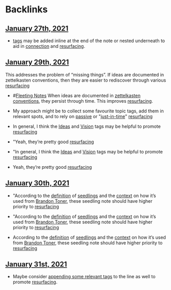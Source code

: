 
# Backlinks
## [January 27th, 2021](<January 27th, 2021.md>)
- [tags](<tags.md>) may be added inline at the end of the note or nested underneath to aid in [connection](<connection.md>) and [resurfacing](<resurfacing.md>).

## [January 29th, 2021](<January 29th, 2021.md>)
This addresses the problem of “missing things”. If ideas are documented in zettelkasten conventions, then they are easier to rediscover through various [resurfacing](<resurfacing.md>)

- #[Fleeting Notes](<Fleeting Notes.md>) When ideas are documented in [zettelkasten](<zettelkasten.md>) [conventions](<conventions.md>), they persist through time. This improves [resurfacing](<resurfacing.md>).

- My approach might be to collect some favourite topic tags, add them in relevant spots, and to rely on [passive](<passive.md>) or "[just-in-time](<just-in-time.md>)" [resurfacing](<resurfacing.md>)

- In general, I think the [Ideas](<Ideas.md>) and [Vision](<Vision.md>) tags may be helpful to promote [resurfacing](<resurfacing.md>)

- "Yeah, they’re pretty good [resurfacing](<resurfacing.md>)

- "In general, I think the [Ideas](<Ideas.md>) and [Vision](<Vision.md>) tags may be helpful to promote [resurfacing](<resurfacing.md>)

- Yeah, they’re pretty good [resurfacing](<resurfacing.md>)

## [January 30th, 2021](<January 30th, 2021.md>)
- "According to the [definition](((o2aZIL3oU))) of [seedlings](<seedlings.md>) and the [context](((8zuNrwoHM))) on how it’s used from [Brandon Toner](<Brandon Toner.md>), these seedling note should have higher priority to [resurfacing](<resurfacing.md>)

- "According to the [definition](((o2aZIL3oU))) of [seedlings](<seedlings.md>) and the [context](((8zuNrwoHM))) on how it’s used from [Brandon Toner](<Brandon Toner.md>), these seedling note should have higher priority to [resurfacing](<resurfacing.md>)

- According to the [definition](((o2aZIL3oU))) of [seedlings](<seedlings.md>) and the [context](((8zuNrwoHM))) on how it’s used from [Brandon Toner](<Brandon Toner.md>), these seedling note should have higher priority to [resurfacing](<resurfacing.md>)

## [January 31st, 2021](<January 31st, 2021.md>)
- Maybe consider [appending some relevant tags](((wyoVYXVX9))) to the line as well to promote [resurfacing](<resurfacing.md>).

